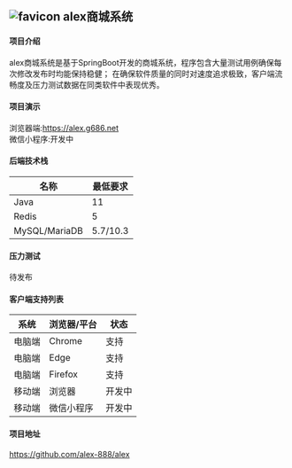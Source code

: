 ## ![favicon](https://alex.g686.net/favicon-32x32.png) alex商城系统 

#### 项目介绍
   alex商城系统是基于SpringBoot开发的商城系统，程序包含大量测试用例确保每次修改发布时均能保持稳健；
   在确保软件质量的同时对速度追求极致，客户端流畅度及压力测试数据在同类软件中表现优秀。
#### 项目演示
   浏览器端:<https://alex.g686.net><br>
   微信小程序:开发中
#### 后端技术栈
|名称|最低要求|
|---|---|
|Java|11|
|Redis|5|
|MySQL/MariaDB|5.7/10.3|

####  压力测试
待发布
#### 客户端支持列表
|系统|浏览器/平台|状态|
|---|----|----|
|电脑端|Chrome|支持|
|电脑端|Edge|支持|
|电脑端|Firefox|支持|
|移动端|浏览器|开发中|
|移动端|微信小程序|开发中|

#### 项目地址
<https://github.com/alex-888/alex>